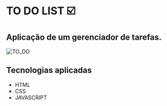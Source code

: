 # TO DO LIST ☑️

## Aplicação de um gerenciador de tarefas.

![TO_DO](https://user-images.githubusercontent.com/83886571/126377664-8eb6d13b-b410-4e52-b2c4-db920e63a007.gif)

## Tecnologias aplicadas 

 - HTML
 - CSS
 - JAVASCRIPT
 
